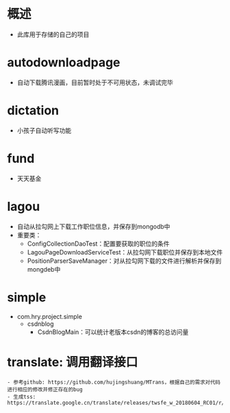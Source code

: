 
# 概述
- 此库用于存储的自己的项目
# autodownloadpage
- 自动下载腾讯漫画，目前暂时处于不可用状态，未调试完毕
# dictation
- 小孩子自动听写功能
# fund
- 天天基金
# lagou
- 自动从拉勾网上下载工作职位信息，并保存到mongodb中
- 重要类：
    - ConfigCollectionDaoTest：配置要获取的职位的条件
    - LagouPageDownloadServiceTest：从拉勾网下载职位并保存到本地文件
    - PositionParserSaveManager：对从拉勾网下载的文件进行解析并保存到mongdeb中
# simple
- com.hry.project.simple
    - csdnblog
        - CsdnBlogMain：可以统计老版本csdn的博客的总访问量
# translate: 调用翻译接口
    - 参考github: https://github.com/hujingshuang/MTrans，根据自己的需求对代码进行相应的修改并修正存在的bug
    - 生成tss: https://translate.google.cn/translate/releases/twsfe_w_20180604_RC01/r/js/desktop_module_main.js
    
    